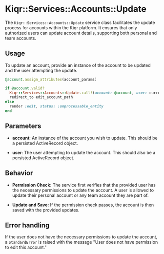 # Kiqr::Services::Accounts::Update

The `Kiqr::Services::Accounts::Update` service class facilitates the update process for accounts within the Kiqr platform. It ensures that only authorized users can update account details, supporting both personal and team accounts.

## Usage

To update an account, provide an instance of the account to be updated and the user attempting the update.

```ruby
@account.assign_attributes(account_params)

if @account.valid?
  Kiqr::Services::Accounts::Update.call!(account: @account, user: current_user)
  redirect_to edit_account_path
else
  render :edit, status: :unprocessable_entity
end
```

## Parameters

- **account**: An instance of the account you wish to update. This should be a persisted ActiveRecord object.

- **user**: The user attempting to update the account. This should also be a persisted ActiveRecord object.

## Behavior

- **Permission Check:** The service first verifies that the provided user has the necessary permissions to update the account. A user is allowed to update their personal account or any team account they are part of.

- **Update and Save:** If the permission check passes, the account is then saved with the provided updates.

## Error handling

If the user does not have the necessary permissions to update the account, a `StandardError` is raised with the message "User does not have permission to edit this account."
